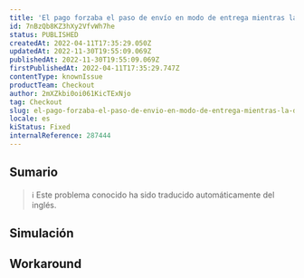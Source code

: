 ```yaml
---
title: 'El pago forzaba el paso de envío en modo de entrega mientras la dirección y la opción de punto de recogida se definían a través de la API'
id: 7nBzQb8KZ3hXy2VfvWh7he
status: PUBLISHED
createdAt: 2022-04-11T17:35:29.050Z
updatedAt: 2022-11-30T19:55:09.069Z
publishedAt: 2022-11-30T19:55:09.069Z
firstPublishedAt: 2022-04-11T17:35:29.747Z
contentType: knownIssue
productTeam: Checkout
author: 2mXZkbi0oi061KicTExNjo
tag: Checkout
slug: el-pago-forzaba-el-paso-de-envio-en-modo-de-entrega-mientras-la-direccion-y-la-opcion-de-punto-de-recogida-se-definian-a-traves-de-la-api
locale: es
kiStatus: Fixed
internalReference: 287444
---
```


## Sumario

>ℹ️ Este problema conocido ha sido traducido automáticamente del inglés.



## Simulación



## Workaround




